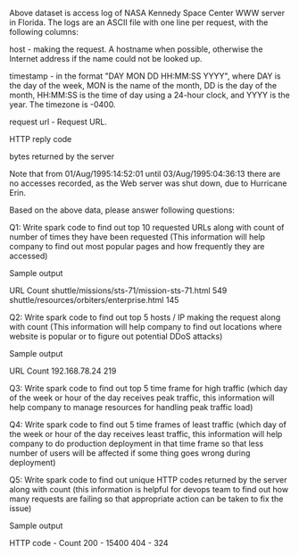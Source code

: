 Above dataset is access log of NASA Kennedy Space Center WWW server in Florida. The logs are an ASCII file with one line per request, with the following columns:

host - making the request. A hostname when possible, otherwise the Internet address if the name could not be looked up.

timestamp - in the format "DAY MON DD HH:MM:SS YYYY", where DAY is the day of the week, MON is the name of the month, DD is the day of the month, HH:MM:SS is the time of day using a 24-hour clock, and YYYY is the year. The timezone is -0400.

request url - Request URL.

HTTP reply code

bytes returned by the server

Note that from 01/Aug/1995:14:52:01 until 03/Aug/1995:04:36:13 there are no accesses recorded, as the Web server was shut down, due to Hurricane Erin.

Based on the above data, please answer following questions:

Q1: Write spark code to find out top 10 requested URLs along with count of number of times they have been requested (This information will help company to find out most popular pages and how frequently they are accessed)

Sample output

URL Count shuttle/missions/sts-71/mission-sts-71.html 549 shuttle/resources/orbiters/enterprise.html 145

Q2: Write spark code to find out top 5 hosts / IP making the request along with count (This information will help company to find out locations where website is popular or to figure out potential DDoS attacks)

Sample output

URL Count 192.168.78.24 219

Q3: Write spark code to find out top 5 time frame for high traffic (which day of the week or hour of the day receives peak traffic, this information will help company to manage resources for handling peak traffic load)

Q4: Write spark code to find out 5 time frames of least traffic (which day of the week or hour of the day receives least traffic, this information will help company to do production deployment in that time frame so that less number of users will be affected if some thing goes wrong during deployment)

Q5: Write spark code to find out unique HTTP codes returned by the server along with count (this information is helpful for devops team to find out how many requests are failing so that appropriate action can be taken to fix the issue)

Sample output

HTTP code - Count 200 - 15400 404 - 324
